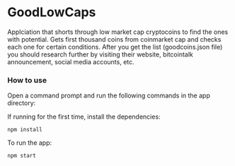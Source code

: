 # GoodLowCaps
Applciation that shorts through low market cap cryptocoins to find the ones with potential. Gets first thousand coins from coinmarket cap and checks each one for certain conditions. After you get the list (goodcoins.json file) you should research further by visiting their website, bitcointalk announcement, social media accounts, etc.

### How to use
Open a command prompt and run the following commands in the app directory:

 If running for the first time, install the dependencies:
```
npm install
```

To run the app:
```
npm start
```
